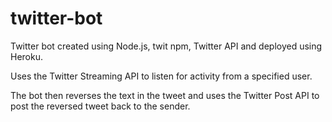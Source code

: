 # twitter-bot
Twitter bot created using Node.js, twit npm, Twitter API and deployed using Heroku.

Uses the Twitter Streaming API to listen for activity from a specified user. 

The bot then reverses the text in the tweet and uses the Twitter Post API to post the reversed tweet back to the sender.
